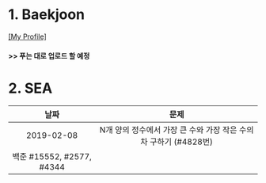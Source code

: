 # 1. Baekjoon 

[[My Profile]](https://www.acmicpc.net/user/riim715)

#### >> 푸는 대로 업로드 할 예정


# 2. SEA 



날짜 | 문제
:---:|:---:
2019-02-08 | N개 양의 정수에서 가장 큰 수와 가장 작은 수의 차 구하기 (#4828번)
| 백준 #15552, #2577, #4344
